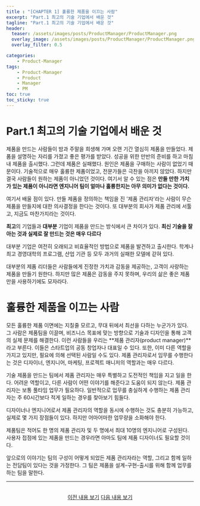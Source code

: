 ```yaml
---
title : "[CHAPTER 1] 훌륭한 제품을 이끄는 사람"
excerpt: "Part.1 최고의 기술 기업에서 배운 것"
tagline: "Part.1 최고의 기술 기업에서 배운 것"
header:
  teaser: /assets/images/posts/ProductManager/ProductManager.png
  overlay_image: /assets/images/posts/ProductManager/ProductManager.png
  overlay_filter: 0.5

categories:
    - Product-Manager
tags:
    - Product-Manager
    - Product
    - Manager
    - PM
toc: true
toc_sticky: true
---
```


# Part.1 최고의 기술 기업에서 배운 것

제품을 만드는 사람들이 밤과 주말을 희생해 가며 오랜 기간 열심히 제품을 만들었다. 제품을 설명하는 자리를 가졌고 좋은 평가를 받았다. 성공을 위한 만반의 준비를 하고 마침내 제품을 출시했다. 그런데 제품은 실패했다. 원인은 제품을 구매하는 사람이 없었기 때문이다. 기술적으로 매우 훌륭한 제품이었고, 전문가들은 극찬을 아끼지 않았다. 하지만 결국 사람들이 원하는 제품이 아니었던 것이다. 여기서 알 수 있는 점은 **만들 만한 가치가 있는 제품이 아니라면 엔지니어 팀이 얼마나 훌륭한지는 아무 의미가 없다는 것이다.**

여기서 배울 점이 있다. 만들 제품을 정의하는 책임을 진 '제품 관리자'라는 사람이 무슨 제품을 만들지에 대한 의사결정을 한다는 것이다. 또 대부분의 회사가 제품 관리에 서툴고, 지금도 마찬가지라는 것이다.

**최고**의 기업들과 **대부분** 기업이 제품을 만드는 방식에서 큰 차이가 있다. **최신 기술을 잘 아는 것과 실제로 잘 만드는 것은 매우 다르다**

대부분 기업은 여전히 오래되고 비효율적인 방법으로 제품을 발견하고 출시한다. 학계나 최고 경영대학의 프로그램, 산업 기관 등 모두 과거의 실패한 모델에 갇혀 있다.

대부분의 제품 리더들은 사람들에게 진정한 가치과 감동을 제공하는, 고객이 사랑하는 제품을 만들기 원한다. 하지만 많은 제품은 감동을 주지 못하며, 우리의 삶은 좋은 제품만을 사용하기에도 모자라다.

# 훌륭한 제품을 이끄는 사람

모든 훌륭한 제품 이면에는 지칠줄 모르고, 무대 뒤에서 최선을 다하는 누군가가 있다. 그 사람은 제품팀을 이끌며, 비즈니스 목표에 맞는 방향으로 기술과 디자인을 통해 고객의 실제 문제를 해결한다. 이런 사람들을 우리는 **제품 관리자(product manager)**라고 부른다. 이들은 스타트업의 공동 창업자나 대표일 수 있다. 또한, 이미 다른 역할을 가지고 있지만, 필요에 의해 선택된 사람일 수도 있다. 제품 관리자로서 임무를 수행한다는 것은 디자이너, 엔지니어, 마케팅, 프로젝트 매니저의 역할과는 매우 다르다.

기술 제품을 만드는 팀에서 제품 관리자는 매우 특별하고 도전적인 책임을 지고 일을 한다. 어려운 역할이고, 다른 사람이 어떤 이야기를 해준다고 도움이 되지 않는다. 제품 관리자는 보통 풀타임 업무가 필요하다. 일반적으로 업무를 충실하게 수행하는 제품 관리자는 주 60시간보다 적게 일하는 경우를 찾아보기 힘들다.

디자이너나 엔지니어로서 제품 관리자의 역할을 동시에 수행하는 것도 충분히 가능하고, 실제로 몇 가지 장점들이 있다. 하지만 어마어마한 업무량을 소화해야 한다.

제품팀은 적어도 한 명의 제품 관리자 및 두 명에서 최대 10명의 엔지니어로 구성된다. 사용자 접점에 있는 제품을 만드는 경우라면 아마도 팀에 제품 디자이너도 필요할 것이다. 

앞으로의 이야기는 팀의 구성이 어떻게 되었든 제품 관리자라는 역할, 그리고 함께 일하는 전담팀이 있다는 것을 가정한다. 그 팀은 제품을 설계-구현-출시를 위해 함께 업무를 하는 팀을 말한다.

---

<br/>
<center>
<a href="https://sanghyuk.dev/Product-Manager/1/" class="btn btn--info">이전 내용 보기</a>
<a href="https://sanghyuk.dev/Product-Manager/3/" class="btn btn--info">다음 내용 보기</a>
</center>